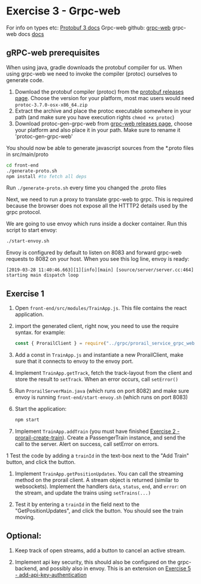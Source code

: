 # Exercise 3 - Grpc-web

For info on types etc: [Protobuf 3 docs](https://developers.google.com/protocol-buffers/docs/proto3)
Grpc-web github: [grpc-web](https://github.com/grpc/grpc-web)
grpc-web docs [docs](https://grpc.io/docs/tutorials/basic/web.html)

## gRPC-web prerequisites

When using java, gradle downloads the protobuf compiler for us. When using grpc-web
we need to invoke the compiler (protoc) ourselves to generate code.

1. Download the protobuf compiler (protoc) from the [protobuf releases page](https://github.com/protocolbuffers/protobuf/releases/tag/v3.7.0). 
   Choose the version for your platform, most mac users would need `protoc-3.7.0-osx-x86_64.zip`
1. Extract the archive and place the protoc executable somewhere in your path (and make sure you have execution rights `chmod +x protoc`)
1. Download protoc-gen-grpc-web from [grpc-web releases page](https://github.com/grpc/grpc-web/releases/tag/1.0.4), choose your platform
   and also place it in your path. Make sure to rename it 'protoc-gen-grpc-web'

You should now be able to generate javascript sources from the *.proto files in src/main/proto

```bash
cd front-end
./generate-proto.sh
npm install #to fetch all deps
```

Run `./generate-proto.sh` every time you changed the .proto files

Next, we need to run a proxy to translate grpc-web to grpc. This is required because the browser does not 
expose all the HTTTP2 details used by the grpc protocol. 

We are going to use envoy which runs inside a docker container. Run this script to start envoy:

```bash
./start-envoy.sh
``` 

Envoy is configured by default to listen on 8083 and forward grpc-web requests to 8082 on your host.
When you see this log line, envoy is ready:

`[2019-03-28 11:40:46.663][1][info][main] [source/server/server.cc:464] starting main dispatch loop` 

## Exercise 1

1. Open `front-end/src/modules/TrainApp.js`. This file contains the react application. 

1. import the generated client, right now, you need to use the require syntax. for example:

    ```js
    const { ProrailClient } = require("../grpc/prorail_service_grpc_web_pb.js")
    ```

1. Add a const in `TrainApp.js` and instantiate a new ProrailClient, make sure that it connects to envoy to the envoy port.

1. Implement `TrainApp.getTrack`, fetch the track-layout from the client and store the result to `setTrack`. 
   When an error occurs, call `setError()`

1. Run `ProrailServerMain.java` (which runs on port 8082) and make sure envoy is running `front-end/start-envoy.sh` 
   (which runs on port 8083)

1. Start the application:

    ```bash
    npm start
    ```

1. Implement `TrainApp.addTrain` (you must have finished [Exercise 2 - prorail-create-train](EXERCISE-2-prorail-create-train.md)). 
   Create a PassengerTrain instance, and send the call to the server. Alert on success, call setError on errors. 
   
1  Test the code by adding a `trainId` in the text-box next to the "Add Train" button, and click the button. 

1. Implement `TrainApp.getPositionUpdates`. You can call the streaming method on the prorail client. 
   A stream object is returned (similar to websockets). Implement the handlers `data`, `status`, `end`, and `error`:
   on the stream, and update the trains using `setTrains(...)`
   
1. Test it by entering a `trainId` in the field next to the "GetPositionUpdates", and click the button. You should see
   the train moving.
   

## Optional:

1. Keep track of open streams, add a button to cancel an active stream. 

1. Implement api key security, this should also be configured on the grpc-backend, and possibly also in envoy. This is 
   an extension on [Exercise 5 - add-api-key-authentication](EXERCISE-5-add-api-key-authentication.md)
      
   
